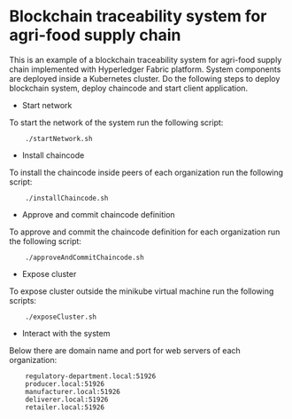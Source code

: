 # Blockchain traceability system for agri-food supply chain

This is an example of a blockchain traceability system for agri-food supply chain implemented with Hyperledger Fabric platform. System components are deployed inside a Kubernetes cluster. Do the following steps to deploy blockchain system, deploy chaincode and start client application.

- Start network

To start the network of the system run the following script:

```
	./startNetwork.sh
```

- Install chaincode

To install the chaincode inside peers of each organization run the following script:

```
	./installChaincode.sh
```

- Approve and commit chaincode definition

To approve and commit the chaincode definition for each organization run the following script:

```
	./approveAndCommitChaincode.sh
```

- Expose cluster 

To expose cluster outside the minikube virtual machine run the following scripts:

```
	./exposeCluster.sh
```

- Interact with the system

Below there are domain name and port for web servers of each organization:

```
    regulatory-department.local:51926
    producer.local:51926
    manufacturer.local:51926
    deliverer.local:51926
    retailer.local:51926
```

